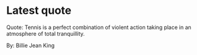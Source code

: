 # Latest quote 

Quote: Tennis is a perfect combination of violent action taking place in an atmosphere of total tranquillity. 

By: Billie Jean King